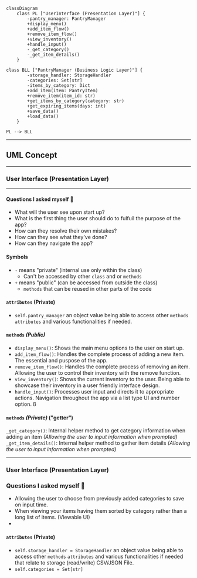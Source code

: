 ```mermaid
classDiagram
    class PL ["UserInterface (Presentation Layer)"] {
        -pantry_manager: PantryManager
        +display_menu()
        +add_item_flow()
        +remove_item_flow()
        +view_inventory()
        +handle_input()
        -_get_category()
        -_get_item_details()
    }

class BLL ["PantryManager (Business Logic Layer)"] {
        -storage_handler: StorageHandler
        -categories: Set[str]
        -items_by_category: Dict
        +add_item(item: PantryItem)
        +remove_item(item_id: str)
        +get_items_by_category(category: str)
        +get_expiring_items(days: int)
        +save_data()
        +load_data()
    }

PL --> BLL
```
---


## UML Concept
---

### User Interface (Presentation Layer)
---

#### Questions I asked myself 🤔
- What will the user see upon start up?
- What is the first thing the user should do to fulfuil the purpose of the app?
- How can they resolve their own mistakes?
- How can they see what they've done?
- How can they navigate the app?

#### Symbols
- `-` means "private" (internal use only within the class)
    - Can't be accessed by other `class` and or `methods`
- `+` means "public" (can be accessed from outside the class)
    - `methods` that can be reused in other parts of the code

#### `attributes` (Private)
- `self.pantry_manager` an object value being able to access other `methods` `attributes` and various functionalities if needed.

#### `methods` *(Public)*
- `display_menu()`: Shows the main menu options to the user on start up.
- `add_item_flow()`: Handles the complete process of adding a new item. The essential and puspose of the app.
- `remove_item_flow()`: Handles the complete process of removing an item. Allowing the user to control their inventory with the remove function.
- `view_inventory()`: Shows the current inventory to the user. Being able to showcase their inventory in a user friendly interface design.
- `handle_input()`: Processes user input and directs it to appropriate actions. Navigation throughout the app via a list type UI and number option. ß

#### `methods` *(Private)* ("getter")
`_get_category()`: Internal helper method to get category information when adding an item *(Allowing the user to input information when prompted)*
`_get_item_details()`: Internal helper method to gather item details *(Allowing the user to input information when prompted)*

---

### User Interface (Presentation Layer)
### Questions I asked myself 🤔
- Allowing the user to choose from previously added categories to save on input time.
- When viewing your items having them sorted by category rather than a long list of items. (Viewable UI)
- 

#### `attributes` (Private)
- `self.storage_handler = StorageHandler` an object value being able to access other `methods` `attributes` and various functionalities if needed that relate to storage (read/write) CSV/JSON File.
- `self.categories = Set[str]` 
